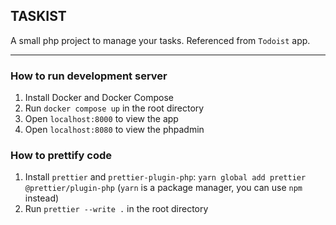 ## TASKIST
A small php project to manage your tasks. Referenced from `Todoist` app.

---

### How to run development server
1. Install Docker and Docker Compose
2. Run `docker compose up` in the root directory
3. Open `localhost:8000` to view the app
4. Open `localhost:8080` to view the phpadmin

### How to prettify code
1. Install `prettier` and `prettier-plugin-php`: `yarn global add prettier @prettier/plugin-php` (`yarn` is a package manager, you can use `npm` instead)
2. Run `prettier --write .` in the root directory
